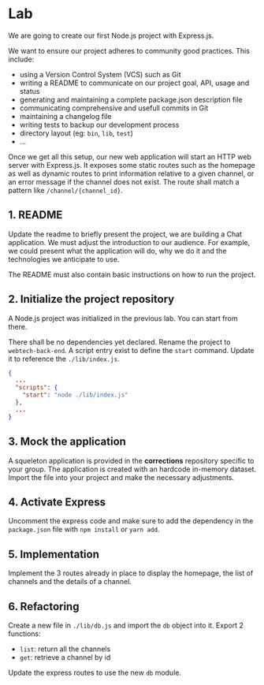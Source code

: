 
# Lab

We are going to create our first Node.js project with Express.js.

We want to ensure our project adheres to community good practices. This include:
- using a Version Control System (VCS) such as Git
- writing a README to communicate on our project goal, API, usage and status
- generating and maintaining a complete package.json description file
- communicating comprehensive and usefull commits in Git
- maintaining a changelog file
- writing tests to backup our development process
- directory layout (eg: `bin`, `lib`, `test`)
- ...

Once we get all this setup, our new web application will start an HTTP web server with Express.js. It exposes some static routes such as the homepage as well as dynamic routes to print information relative to a given channel, or an error message if the channel does not exist. The route shall match a pattern like `/channel/{channel_id}`.

## 1. README

Update the readme to briefly present the project, we are building a Chat application. We must adjust the introduction to our audience. For example, we could present what the application will do, why we do it and the technologies we anticipate to use.

The README must also contain basic instructions on how to run the project.

## 2. Initialize the project repository

A Node.js project was initialized in the previous lab. You can start from there.

There shall be no dependencies yet declared. Rename the project to `webtech-back-end`. A script entry exist to define the `start` command. Update it to reference the `./lib/index.js`.

```json
{
  ...
  "scripts": {
    "start": "node ./lib/index.js"
  },
  ...
}
```

## 3. Mock the application

A squeleton application is provided in the **corrections** repository specific to your group. The application is created with an hardcode in-memory dataset. Import the file into your project and make the necessary adjustments.

## 4. Activate Express

Uncomment the express code and make sure to add the dependency in the `package.json` file with `npm install` or `yarn add`.

## 5. Implementation

Implement the 3 routes already in place to display the homepage, the list of channels and the details of a channel.

## 6. Refactoring

Create a new file in `./lib/db.js` and import the `db` object into it. Export 2 functions:

* `list`: return all the channels
* `get`: retrieve a channel by id

Update the express routes to use the new `db` module.
